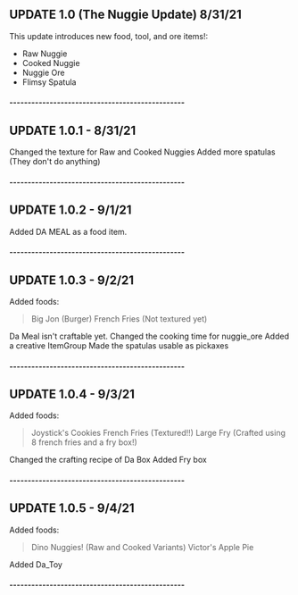 ## UPDATE 1.0 (The Nuggie Update) 8/31/21

This update introduces new food, tool, and ore items!:
- Raw Nuggie
- Cooked Nuggie
- Nuggie Ore
- Flimsy Spatula


#### ------------------------------------------------

## UPDATE 1.0.1 - 8/31/21

Changed the texture for Raw and Cooked Nuggies
Added more spatulas (They don't do anything)
#### ------------------------------------------------

## UPDATE 1.0.2 - 9/1/21    

Added DA MEAL as a food item.
#### ------------------------------------------------

## UPDATE 1.0.3 - 9/2/21

Added foods:
> Big Jon (Burger)
> French Fries (Not textured yet)

Da Meal isn't craftable yet.
Changed the cooking time for nuggie_ore
Added a creative ItemGroup
Made the spatulas usable as pickaxes
#### ------------------------------------------------

## UPDATE 1.0.4 - 9/3/21

Added foods:
> Joystick's Cookies
> French Fries (Textured!!)
> Large Fry (Crafted using 8 french fries and a fry box!)

Changed the crafting recipe of Da Box
Added Fry box
#### ------------------------------------------------

## UPDATE 1.0.5 - 9/4/21

Added foods:
> Dino Nuggies! (Raw and Cooked Variants)
> Victor's Apple Pie

Added Da_Toy
#### ------------------------------------------------